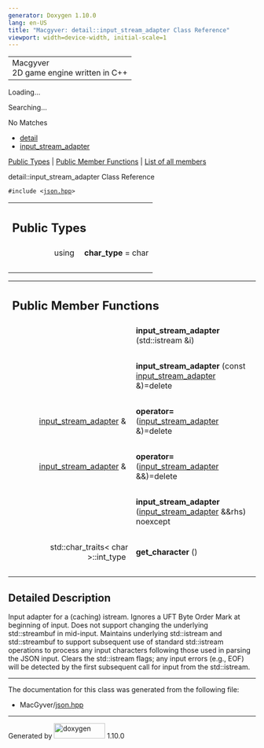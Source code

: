 ```yaml
---
generator: Doxygen 1.10.0
lang: en-US
title: "Macgyver: detail::input_stream_adapter Class Reference"
viewport: width=device-width, initial-scale=1
---
```


<div id="top">

<div id="titlearea">

<table data-cellspacing="0" data-cellpadding="0">
<colgroup>
<col style="width: 100%" />
</colgroup>
<tbody>
<tr id="projectrow" class="odd">
<td id="projectalign"><div id="projectname">
Macgyver
</div>
<div id="projectbrief">
2D game engine written in C++
</div></td>
</tr>
</tbody>
</table>

</div>

<div id="main-nav">

</div>

<div id="MSearchSelectWindow"
onmouseover="return searchBox.OnSearchSelectShow()"
onmouseout="return searchBox.OnSearchSelectHide()"
onkeydown="return searchBox.OnSearchSelectKey(event)">

</div>

<div id="MSearchResultsWindow">

<div id="MSearchResults">

<div class="SRPage">

<div id="SRIndex">

<div id="SRResults">

</div>

<div id="Loading" class="SRStatus">

Loading...

</div>

<div id="Searching" class="SRStatus">

Searching...

</div>

<div id="NoMatches" class="SRStatus">

No Matches

</div>

</div>

</div>

</div>

</div>

<div id="nav-path" class="navpath">

- <a href="namespacedetail.html" class="el">detail</a>
- <a href="classdetail_1_1input__stream__adapter.html"
  class="el">input_stream_adapter</a>

</div>

</div>

<div class="header">

<div class="summary">

[Public Types](#pub-types) \| [Public Member Functions](#pub-methods) \|
[List of all
members](classdetail_1_1input__stream__adapter-members.html)

</div>

<div class="headertitle">

<div class="title">

detail::input_stream_adapter Class Reference

</div>

</div>

</div>

<div class="contents">

`#include <`<a href="json_8hpp_source.html" class="el"><code>json.hpp</code></a>`>`

<table class="memberdecls">
<colgroup>
<col style="width: 50%" />
<col style="width: 50%" />
</colgroup>
<tbody>
<tr class="odd heading">
<td colspan="2"><h2 id="public-types" class="groupheader"><span
id="pub-types"></span> Public Types</h2></td>
</tr>
<tr id="r_a796d902229ac65b6eec543cba4aff704"
class="even memitem:a796d902229ac65b6eec543cba4aff704">
<td class="memItemLeft" style="text-align: right;"
data-valign="top"><span id="a796d902229ac65b6eec543cba4aff704"></span>
using </td>
<td class="memItemRight" data-valign="bottom"><strong>char_type</strong>
= char</td>
</tr>
<tr class="odd separator:a796d902229ac65b6eec543cba4aff704">
<td colspan="2" class="memSeparator"> </td>
</tr>
</tbody>
</table>

<table class="memberdecls">
<colgroup>
<col style="width: 50%" />
<col style="width: 50%" />
</colgroup>
<tbody>
<tr class="odd heading">
<td colspan="2"><h2 id="public-member-functions"
class="groupheader"><span id="pub-methods"></span> Public Member
Functions</h2></td>
</tr>
<tr id="r_af54f59dab29bafc1a6816cd9076ed302"
class="even memitem:af54f59dab29bafc1a6816cd9076ed302">
<td class="memItemLeft" style="text-align: right;"
data-valign="top"><span id="af54f59dab29bafc1a6816cd9076ed302"></span>
 </td>
<td class="memItemRight"
data-valign="bottom"><strong>input_stream_adapter</strong> (std::istream
&amp;i)</td>
</tr>
<tr class="odd separator:af54f59dab29bafc1a6816cd9076ed302">
<td colspan="2" class="memSeparator"> </td>
</tr>
<tr id="r_a7b698294f93654dd480578a8a6e4028a"
class="even memitem:a7b698294f93654dd480578a8a6e4028a">
<td class="memItemLeft" style="text-align: right;"
data-valign="top"><span id="a7b698294f93654dd480578a8a6e4028a"></span>
 </td>
<td class="memItemRight"
data-valign="bottom"><strong>input_stream_adapter</strong> (const <a
href="classdetail_1_1input__stream__adapter.html"
class="el">input_stream_adapter</a> &amp;)=delete</td>
</tr>
<tr class="odd separator:a7b698294f93654dd480578a8a6e4028a">
<td colspan="2" class="memSeparator"> </td>
</tr>
<tr id="r_ac3b8c933b96a8386034a57b6fb075e3b"
class="even memitem:ac3b8c933b96a8386034a57b6fb075e3b">
<td class="memItemLeft" style="text-align: right;"
data-valign="top"><span id="ac3b8c933b96a8386034a57b6fb075e3b"></span>
<a href="classdetail_1_1input__stream__adapter.html"
class="el">input_stream_adapter</a> &amp; </td>
<td class="memItemRight" data-valign="bottom"><strong>operator=</strong>
(<a href="classdetail_1_1input__stream__adapter.html"
class="el">input_stream_adapter</a> &amp;)=delete</td>
</tr>
<tr class="odd separator:ac3b8c933b96a8386034a57b6fb075e3b">
<td colspan="2" class="memSeparator"> </td>
</tr>
<tr id="r_a08289400b7eb4700fbaa1281b5f4f0e8"
class="even memitem:a08289400b7eb4700fbaa1281b5f4f0e8">
<td class="memItemLeft" style="text-align: right;"
data-valign="top"><span id="a08289400b7eb4700fbaa1281b5f4f0e8"></span>
<a href="classdetail_1_1input__stream__adapter.html"
class="el">input_stream_adapter</a> &amp; </td>
<td class="memItemRight" data-valign="bottom"><strong>operator=</strong>
(<a href="classdetail_1_1input__stream__adapter.html"
class="el">input_stream_adapter</a> &amp;&amp;)=delete</td>
</tr>
<tr class="odd separator:a08289400b7eb4700fbaa1281b5f4f0e8">
<td colspan="2" class="memSeparator"> </td>
</tr>
<tr id="r_a3176362cd962c1e530abe0a8e82b765b"
class="even memitem:a3176362cd962c1e530abe0a8e82b765b">
<td class="memItemLeft" style="text-align: right;"
data-valign="top"><span id="a3176362cd962c1e530abe0a8e82b765b"></span>
 </td>
<td class="memItemRight"
data-valign="bottom"><strong>input_stream_adapter</strong> (<a
href="classdetail_1_1input__stream__adapter.html"
class="el">input_stream_adapter</a> &amp;&amp;rhs) noexcept</td>
</tr>
<tr class="odd separator:a3176362cd962c1e530abe0a8e82b765b">
<td colspan="2" class="memSeparator"> </td>
</tr>
<tr id="r_a54e117ab89b2c2a09428e0205956ebc7"
class="even memitem:a54e117ab89b2c2a09428e0205956ebc7">
<td class="memItemLeft" style="text-align: right;"
data-valign="top"><span id="a54e117ab89b2c2a09428e0205956ebc7"></span>
std::char_traits&lt; char &gt;::int_type </td>
<td class="memItemRight"
data-valign="bottom"><strong>get_character</strong> ()</td>
</tr>
<tr class="odd separator:a54e117ab89b2c2a09428e0205956ebc7">
<td colspan="2" class="memSeparator"> </td>
</tr>
</tbody>
</table>

<span id="details"></span>

## Detailed Description

<div class="textblock">

Input adapter for a (caching) istream. Ignores a UFT Byte Order Mark at
beginning of input. Does not support changing the underlying
std::streambuf in mid-input. Maintains underlying std::istream and
std::streambuf to support subsequent use of standard std::istream
operations to process any input characters following those used in
parsing the JSON input. Clears the std::istream flags; any input errors
(e.g., EOF) will be detected by the first subsequent call for input from
the std::istream.

</div>

------------------------------------------------------------------------

The documentation for this class was generated from the following file:

- MacGyver/<a href="json_8hpp_source.html" class="el">json.hpp</a>

</div>

------------------------------------------------------------------------

<span class="small">Generated
by [<img src="doxygen.svg" class="footer" width="104" height="31"
alt="doxygen" />](https://www.doxygen.org/index.html) 1.10.0</span>
